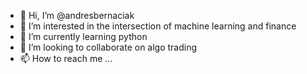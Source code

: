 - 👋 Hi, I’m @andresbernaciak
- 👀 I’m interested in the intersection of machine learning and finance
- 🌱 I’m currently learning python
- 💞️ I’m looking to collaborate on algo trading
- 📫 How to reach me ...
